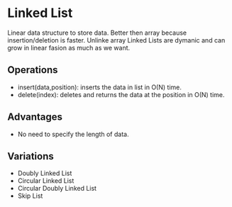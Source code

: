 # Linked List
Linear data structure to store data. Better then array because insertion/deletion is faster. Unlinke array Linked Lists are dymanic and can grow in linear fasion as much as we want.

## Operations
* insert(data,position): inserts the data in list in O(N) time.
* delete(index): deletes and returns the data at the position in O(N) time.

## Advantages
* No need to specify the length of data.

## Variations
* Doubly Linked List
* Circular Linked List
* Circular Doubly Linked List
* Skip List
